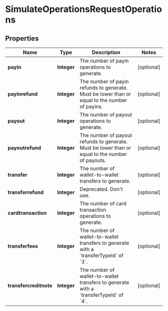 

# SimulateOperationsRequestOperations


## Properties

| Name | Type | Description | Notes |
|------------ | ------------- | ------------- | -------------|
|**payin** | **Integer** | The number of payin operations to generate. |  [optional] |
|**payinrefund** | **Integer** | The number of payin refunds to generate. Must be lower than or equal to the number of payins. |  [optional] |
|**payout** | **Integer** | The number of payout operations to generate. |  [optional] |
|**payoutrefund** | **Integer** | The number of payout refunds to generate. Must be lower than or equal to the number of payouts. |  [optional] |
|**transfer** | **Integer** | The number of wallet-to-wallet transfers to generate. |  [optional] |
|**transferrefund** | **Integer** | Deprecated. Don&#39;t use. |  [optional] |
|**cardtransaction** | **Integer** | The number of card transaction operations to generate. |  [optional] |
|**transferfees** | **Integer** | The number of wallet-to-wallet transfers to generate with a &#x60;transferTypeId&#x60; of &#x60;3&#x60;. |  [optional] |
|**transfercreditnote** | **Integer** | The number of wallet-to-wallet transfers to generate with a &#x60;transferTypeId&#x60; of &#x60;4&#x60;. |  [optional] |



